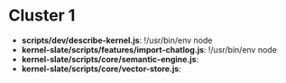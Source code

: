 # Cluster 1
- **scripts/dev/describe-kernel.js**: !/usr/bin/env node
- **kernel-slate/scripts/features/import-chatlog.js**: !/usr/bin/env node
- **kernel-slate/scripts/core/semantic-engine.js**: 
- **kernel-slate/scripts/core/vector-store.js**: 
